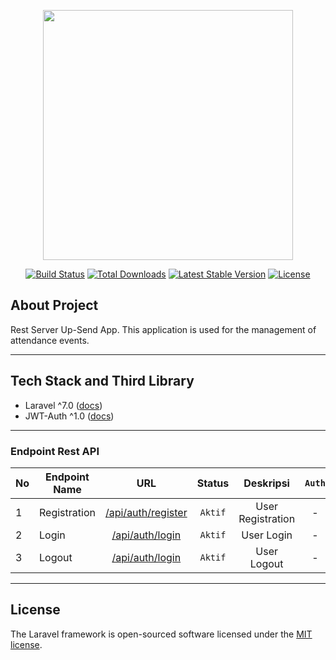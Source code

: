 <p align="center"><a href="https://laravel.com" target="_blank"><img src="https://raw.githubusercontent.com/laravel/art/master/logo-lockup/5%20SVG/2%20CMYK/1%20Full%20Color/laravel-logolockup-cmyk-red.svg" width="400"></a></p>

<p align="center">
<a href="https://travis-ci.org/laravel/framework"><img src="https://travis-ci.org/laravel/framework.svg" alt="Build Status"></a>
<a href="https://packagist.org/packages/laravel/framework"><img src="https://poser.pugx.org/laravel/framework/d/total.svg" alt="Total Downloads"></a>
<a href="https://packagist.org/packages/laravel/framework"><img src="https://poser.pugx.org/laravel/framework/v/stable.svg" alt="Latest Stable Version"></a>
<a href="https://packagist.org/packages/laravel/framework"><img src="https://poser.pugx.org/laravel/framework/license.svg" alt="License"></a>
</p>

## About Project
Rest Server Up-Send App. This application is used for the management of attendance events.

---

## Tech Stack and Third Library
- Laravel ^7.0 ([docs](https://laravel.com/))
- JWT-Auth ^1.0 ([docs](https://jwt-auth.readthedocs.io/en/develop/))

---

### Endpoint Rest API

| No | Endpoint Name   |    URL    | Status  | Deskripsi | `Auth` |
|----| --------------- |:---------:|:-------:|:---------:|:------:|
| 1  | Registration | [/api/auth/register](http://127.0.0.1:8000/api/auth/register) | `Aktif` | User Registration | - |
| 2  | Login | [/api/auth/login](http://127.0.0.1:8000/api/auth/login) | `Aktif` | User Login | - |
| 3  | Logout | [/api/auth/login](http://127.0.0.1:8000/api/auth/logout) | `Aktif` | User Logout | - |

---

## License

The Laravel framework is open-sourced software licensed under the [MIT license](https://opensource.org/licenses/MIT).
